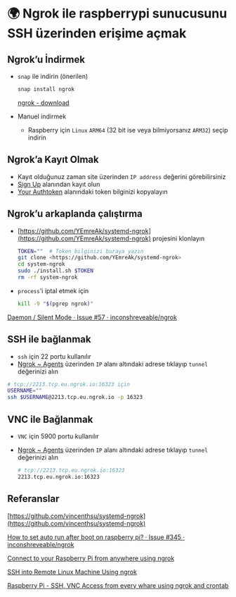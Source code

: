 # 🌍 Ngrok ile raspberrypi sunucusunu SSH üzerinden erişime açmak

## Ngrok’u İndirmek

*   `snap` ile indirin (önerilen)

    ```bash
    snap install ngrok
    ```

    [ngrok - download](https://ngrok.com/download)
* Manuel indirmek
  * Raspberry için `Linux` `ARM64` (32 bit ise veya bilmiyorsanız `ARM32`) seçip indirin

## Ngrok’a Kayıt Olmak

* Kayıt olduğunuz zaman site üzerinden `IP address` değerini görebilirsiniz
* [Sign Up](https://ngrok.com/signup) alanından kayıt olun
* [Your Authtoken](https://dashboard.ngrok.com/get-started/your-authtoken) alanındaki token bilginizi kopyalayın

## Ngrok’u arkaplanda çalıştırma

*   [https://github.com/YEmreAk/systemd-ngrok](https://github.com/YEmreAk/systemd-ngrok) projesini klonlayın

    ```bash
    TOKEN=""  # Token bilginizi buraya yazın
    git clone <https://github.com/YEmreAk/systemd-ngrok>
    cd system-ngrok
    sudo ./install.sh $TOKEN
    rm -rf system-ngrok
    ```
*   `process`'i iptal etmek için

    ```bash
    kill -9 "$(pgrep ngrok)"
    ```

[Daemon / Silent Mode · Issue #57 · inconshreveable/ngrok](https://github.com/inconshreveable/ngrok/issues/57#issuecomment-811814006)

## SSH ile bağlanmak

* `ssh` için 22 portu kullanılır
* [Ngrok \~ Agents](https://dashboard.ngrok.com/tunnels/agents) üzerinden `IP` alanı altındaki adrese tıklayıp `tunnel` değerinizi alın

```bash
# tcp://2213.tcp.eu.ngrok.io:16323 için
USERNAME=""
ssh $USERNAME@2213.tcp.eu.ngrok.io -p 16323
```

## VNC ile Bağlanmak

* `VNC` için 5900 portu kullanılır
*   [Ngrok \~ Agents](https://dashboard.ngrok.com/tunnels/agents) üzerinden `IP` alanı altındaki adrese tıklayıp `tunnel` değerinizi alın

    ```bash
    # tcp://2213.tcp.eu.ngrok.io:16323
    2213.tcp.eu.ngrok.io:16323
    ```

## Referanslar

[https://github.com/vincenthsu/systemd-ngrok](https://github.com/vincenthsu/systemd-ngrok)

[How to set auto run after boot on raspberry pi? · Issue #345 · inconshreveable/ngrok](https://github.com/inconshreveable/ngrok/issues/345#issue-158700406)

[Connect to your Raspberry Pi from anywhere using ngrok](https://medium.com/@gaelollivier/connect-to-your-raspberry-pi-from-anywhere-using-ngrok-801e9fd1dd46)

[SSH into Remote Linux Machine Using ngrok](https://www.endtoend.ai/tutorial/ngrok-ssh-forwarding/)

[Raspberry Pi - SSH, VNC Access from every whare using ngrok and crontab](https://www.youtube.com/watch?v=js1lxR12hHo)
